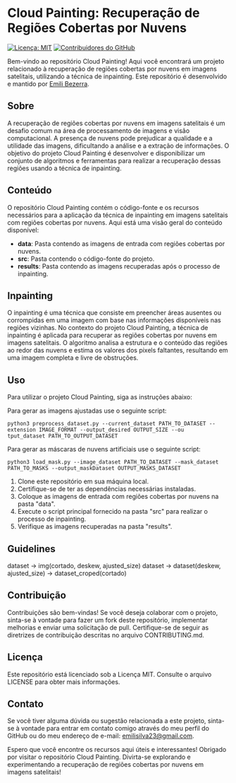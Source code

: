 # Cloud Painting: Recuperação de Regiões Cobertas por Nuvens

[![Licença: MIT](https://img.shields.io/badge/Licen%C3%A7a-MIT-yellow.svg)](https://opensource.org/licenses/MIT)
[![Contribuidores do GitHub](https://img.shields.io/github/contributors/emilibezerra/cloud_painting)](https://github.com/emilibezerra/cloud_painting/graphs/contributors)

Bem-vindo ao repositório Cloud Painting! Aqui você encontrará um projeto relacionado à recuperação de regiões cobertas por nuvens em imagens satelitais, utilizando a técnica de inpainting. Este repositório é desenvolvido e mantido por [Emili Bezerra](https://github.com/emilibezerra).

## Sobre

A recuperação de regiões cobertas por nuvens em imagens satelitais é um desafio comum na área de processamento de imagens e visão computacional. A presença de nuvens pode prejudicar a qualidade e a utilidade das imagens, dificultando a análise e a extração de informações. O objetivo do projeto Cloud Painting é desenvolver e disponibilizar um conjunto de algoritmos e ferramentas para realizar a recuperação dessas regiões usando a técnica de inpainting.

## Conteúdo

O repositório Cloud Painting contém o código-fonte e os recursos necessários para a aplicação da técnica de inpainting em imagens satelitais com regiões cobertas por nuvens. Aqui está uma visão geral do conteúdo disponível:

- **data**: Pasta contendo as imagens de entrada com regiões cobertas por nuvens.
- **src**: Pasta contendo o código-fonte do projeto.
- **results**: Pasta contendo as imagens recuperadas após o processo de inpainting.

## Inpainting

O inpainting é uma técnica que consiste em preencher áreas ausentes ou corrompidas em uma imagem com base nas informações disponíveis nas regiões vizinhas. No contexto do projeto Cloud Painting, a técnica de inpainting é aplicada para recuperar as regiões cobertas por nuvens em imagens satelitais. O algoritmo analisa a estrutura e o conteúdo das regiões ao redor das nuvens e estima os valores dos pixels faltantes, resultando em uma imagem completa e livre de obstruções.

## Uso

Para utilizar o projeto Cloud Painting, siga as instruções abaixo:

Para gerar as imagens ajustadas use o seguinte script:

```shell
python3 preprocess_dataset.py --current_dataset PATH_TO_DATASET --extension IMAGE_FORMAT --output_desired OUTPUT_SIZE --ou
tput_dataset PATH_TO_OUTPUT_DATASET
```

Para gerar as máscaras de nuvens artificiais use o seguinte script:

```shell
python3 load_mask.py --image_dataset PATH_TO_DATASET --mask_dataset PATH_TO_MASKS --output_maskDataset OUTPUT_MASKS_DATASET
```


1. Clone este repositório em sua máquina local.
2. Certifique-se de ter as dependências necessárias instaladas.
3. Coloque as imagens de entrada com regiões cobertas por nuvens na pasta "data".
4. Execute o script principal fornecido na pasta "src" para realizar o processo de inpainting.
5. Verifique as imagens recuperadas na pasta "results".



## Guidelines


dataset -> img(cortado, deskew, ajusted_size)
dataset -> dataset(deskew, ajusted_size) -> dataset_croped(cortado)

## Contribuição

Contribuições são bem-vindas! Se você deseja colaborar com o projeto, sinta-se à vontade para fazer um fork deste repositório, implementar melhorias e enviar uma solicitação de pull. Certifique-se de seguir as diretrizes de contribuição descritas no arquivo CONTRIBUTING.md.

## Licença

Este repositório está licenciado sob a Licença MIT. Consulte o arquivo LICENSE para obter mais informações.

## Contato

Se você tiver alguma dúvida ou sugestão relacionada a este projeto, sinta-se à vontade para entrar em contato comigo através do meu perfil do GitHub ou do meu endereço de e-mail: [emilisilva23@gmail.com](mailto:emilisilva23@gmail.com).

Espero que você encontre os recursos aqui úteis e interessantes! Obrigado por visitar o repositório Cloud Painting. Divirta-se explorando e experimentando a recuperação de regiões cobertas por nuvens em imagens satelitais!